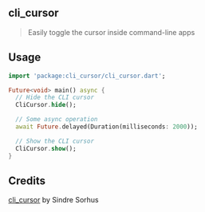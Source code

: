 ## cli_cursor
> Easily toggle the cursor inside command-line apps


## Usage

```dart
import 'package:cli_cursor/cli_cursor.dart';

Future<void> main() async {
  // Hide the CLI cursor
  CliCursor.hide();

  // Some async operation
  await Future.delayed(Duration(milliseconds: 2000));

  // Show the CLI cursor
  CliCursor.show();
}
```

## Credits
[cli_cursor](https://github.com/sindresorhus/cli-cursor) by Sindre Sorhus
